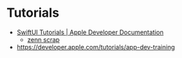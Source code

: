 # Tutorials

- [SwiftUI Tutorials | Apple Developer Documentation](https://developer.apple.com/tutorials/app-dev-training)
  - [zenn scrap](https://zenn.dev/hiroto_ohira/scraps/f6e629443ae6c2)
- https://developer.apple.com/tutorials/app-dev-training


